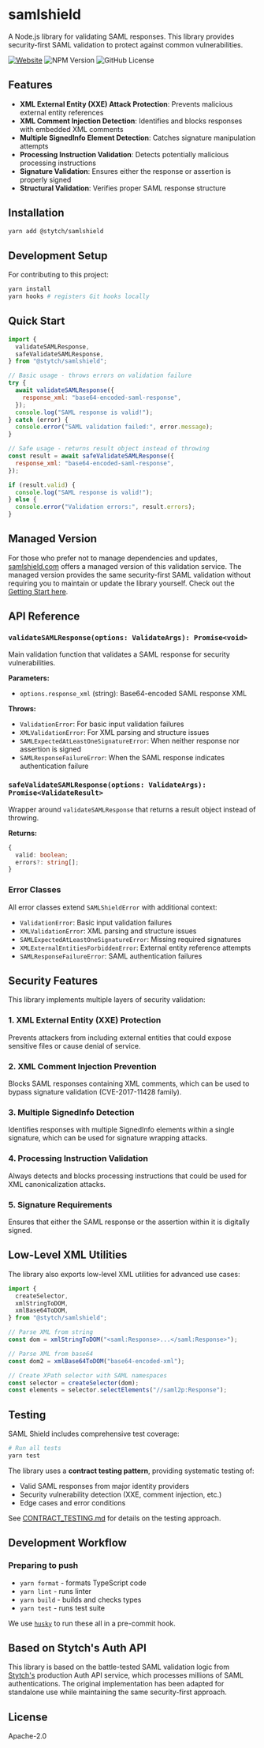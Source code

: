 # samlshield

A Node.js library for validating SAML responses. This library provides security-first SAML validation to protect against common vulnerabilities.

[![Website](https://img.shields.io/badge/Website-samlshield.com-blue)](https://samlshield.com?utm_source=github&utm_medium=referral&utm_campaign=samlshield&utm_content=button)
![NPM Version](https://img.shields.io/npm/v/%40stytch%2Fsamlshield)
![GitHub License](https://img.shields.io/github/license/stytchauth/samlshield)

## Features

- **XML External Entity (XXE) Attack Protection**: Prevents malicious external entity references
- **XML Comment Injection Detection**: Identifies and blocks responses with embedded XML comments
- **Multiple SignedInfo Element Detection**: Catches signature manipulation attempts
- **Processing Instruction Validation**: Detects potentially malicious processing instructions
- **Signature Validation**: Ensures either the response or assertion is properly signed
- **Structural Validation**: Verifies proper SAML response structure

## Installation

```bash
yarn add @stytch/samlshield
```

## Development Setup

For contributing to this project:

```bash
yarn install
yarn hooks # registers Git hooks locally
```

## Quick Start

```javascript
import {
  validateSAMLResponse,
  safeValidateSAMLResponse,
} from "@stytch/samlshield";

// Basic usage - throws errors on validation failure
try {
  await validateSAMLResponse({
    response_xml: "base64-encoded-saml-response",
  });
  console.log("SAML response is valid!");
} catch (error) {
  console.error("SAML validation failed:", error.message);
}

// Safe usage - returns result object instead of throwing
const result = await safeValidateSAMLResponse({
  response_xml: "base64-encoded-saml-response",
});

if (result.valid) {
  console.log("SAML response is valid!");
} else {
  console.error("Validation errors:", result.errors);
}
```

## Managed Version

For those who prefer not to manage dependencies and updates, [samlshield.com](https://samlshield.com?utm_source=github&utm_medium=referral&utm_campaign=samlshield&utm_content=button) offers a managed version of this validation service. The managed version provides the same security-first SAML validation without requiring you to maintain or update the library yourself. Check out the [Getting Start here](https://samlshield.com/docs/about-saml-shield?utm_source=github&utm_medium=referral&utm_campaign=samlshield&utm_content=button).

## API Reference

### `validateSAMLResponse(options: ValidateArgs): Promise<void>`

Main validation function that validates a SAML response for security vulnerabilities.

**Parameters:**

- `options.response_xml` (string): Base64-encoded SAML response XML

**Throws:**

- `ValidationError`: For basic input validation failures
- `XMLValidationError`: For XML parsing and structure issues
- `SAMLExpectedAtLeastOneSignatureError`: When neither response nor assertion is signed
- `SAMLResponseFailureError`: When the SAML response indicates authentication failure

### `safeValidateSAMLResponse(options: ValidateArgs): Promise<ValidateResult>`

Wrapper around `validateSAMLResponse` that returns a result object instead of throwing.

**Returns:**

```typescript
{
  valid: boolean;
  errors?: string[];
}
```

### Error Classes

All error classes extend `SAMLShieldError` with additional context:

- `ValidationError`: Basic input validation failures
- `XMLValidationError`: XML parsing and structure issues
- `SAMLExpectedAtLeastOneSignatureError`: Missing required signatures
- `XMLExternalEntitiesForbiddenError`: External entity reference attempts
- `SAMLResponseFailureError`: SAML authentication failures

## Security Features

This library implements multiple layers of security validation:

### 1. XML External Entity (XXE) Protection

Prevents attackers from including external entities that could expose sensitive files or cause denial of service.

### 2. XML Comment Injection Prevention

Blocks SAML responses containing XML comments, which can be used to bypass signature validation (CVE-2017-11428 family).

### 3. Multiple SignedInfo Detection

Identifies responses with multiple SignedInfo elements within a single signature, which can be used for signature wrapping attacks.

### 4. Processing Instruction Validation

Always detects and blocks processing instructions that could be used for XML canonicalization attacks.

### 5. Signature Requirements

Ensures that either the SAML response or the assertion within it is digitally signed.

## Low-Level XML Utilities

The library also exports low-level XML utilities for advanced use cases:

```javascript
import {
  createSelector,
  xmlStringToDOM,
  xmlBase64ToDOM,
} from "@stytch/samlshield";

// Parse XML from string
const dom = xmlStringToDOM("<saml:Response>...</saml:Response>");

// Parse XML from base64
const dom2 = xmlBase64ToDOM("base64-encoded-xml");

// Create XPath selector with SAML namespaces
const selector = createSelector(dom);
const elements = selector.selectElements("//saml2p:Response");
```

## Testing

SAML Shield includes comprehensive test coverage:

```bash
# Run all tests
yarn test
```

The library uses a **contract testing pattern**, providing systematic testing of:

- Valid SAML responses from major identity providers
- Security vulnerability detection (XXE, comment injection, etc.)
- Edge cases and error conditions

See [CONTRACT_TESTING.md](CONTRACT_TESTING.md) for details on the testing approach.

## Development Workflow

### Preparing to push

- `yarn format` - formats TypeScript code
- `yarn lint` - runs linter
- `yarn build` - builds and checks types
- `yarn test` - runs test suite

We use [`husky`](https://github.com/typicode/husky) to run these all in a pre-commit hook.

## Based on Stytch's Auth API

This library is based on the battle-tested SAML validation logic from [Stytch's](https://stytch.com) production Auth API service, which processes millions of SAML authentications. The original implementation has been adapted for standalone use while maintaining the same security-first approach.

## License

Apache-2.0
